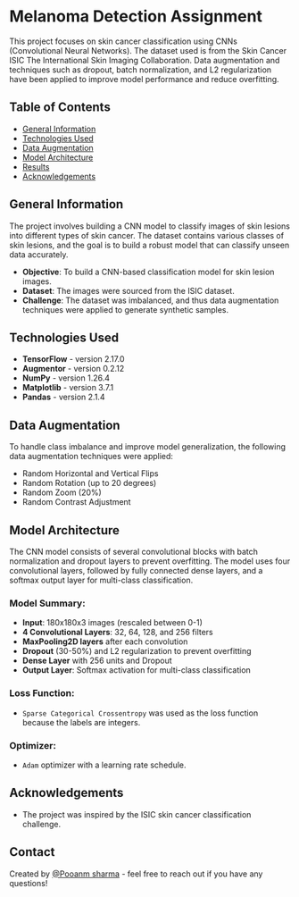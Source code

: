 # Melanoma Detection Assignment

This project focuses on skin cancer classification using CNNs (Convolutional Neural Networks). The dataset used is from the Skin Cancer ISIC The International Skin Imaging Collaboration. Data augmentation and techniques such as dropout, batch normalization, and L2 regularization have been applied to improve model performance and reduce overfitting.

## Table of Contents
- [General Information](#general-information)
- [Technologies Used](#technologies-used)
- [Data Augmentation](#data-augmentation)
- [Model Architecture](#model-architecture)
- [Results](#results)
- [Acknowledgements](#acknowledgements)

## General Information
The project involves building a CNN model to classify images of skin lesions into different types of skin cancer. The dataset contains various classes of skin lesions, and the goal is to build a robust model that can classify unseen data accurately.

- **Objective**: To build a CNN-based classification model for skin lesion images.
- **Dataset**: The images were sourced from the ISIC dataset.
- **Challenge**: The dataset was imbalanced, and thus data augmentation techniques were applied to generate synthetic samples.

## Technologies Used
- **TensorFlow** - version 2.17.0
- **Augmentor** - version 0.2.12
- **NumPy** - version 1.26.4
- **Matplotlib** - version 3.7.1
- **Pandas** - version 2.1.4

## Data Augmentation
To handle class imbalance and improve model generalization, the following data augmentation techniques were applied:

- Random Horizontal and Vertical Flips
- Random Rotation (up to 20 degrees)
- Random Zoom (20%)
- Random Contrast Adjustment

## Model Architecture
The CNN model consists of several convolutional blocks with batch normalization and dropout layers to prevent overfitting. The model uses four convolutional layers, followed by fully connected dense layers, and a softmax output layer for multi-class classification.

### Model Summary:
- **Input**: 180x180x3 images (rescaled between 0-1)
- **4 Convolutional Layers**: 32, 64, 128, and 256 filters
- **MaxPooling2D layers** after each convolution
- **Dropout** (30-50%) and L2 regularization to prevent overfitting
- **Dense Layer** with 256 units and Dropout
- **Output Layer**: Softmax activation for multi-class classification

### Loss Function:
- `Sparse Categorical Crossentropy` was used as the loss function because the labels are integers.

### Optimizer:
- `Adam` optimizer with a learning rate schedule.

## Acknowledgements
- The project was inspired by the ISIC skin cancer classification challenge.

## Contact
Created by [@Pooanm sharma](https://github.com/poona-sharma) - feel free to reach out if you have any questions!
